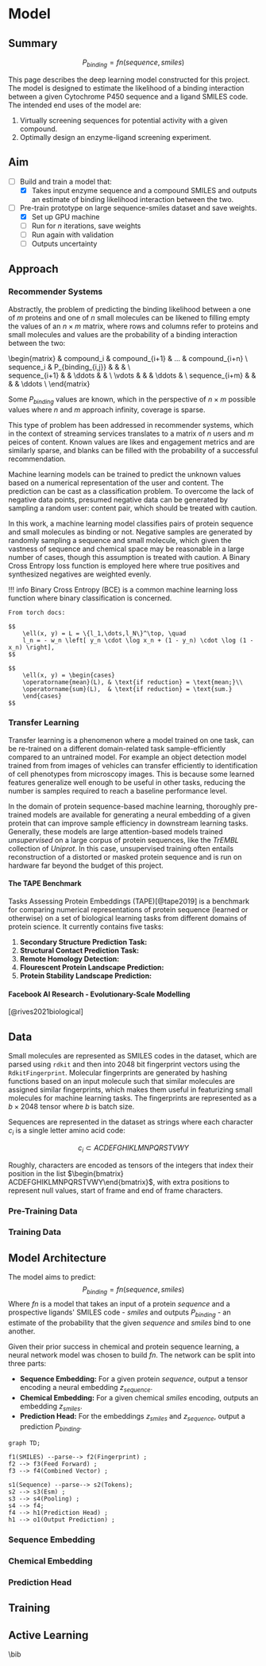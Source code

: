 # Model

## Summary

$$
P_{binding} = fn(sequence, smiles)
$$

This page describes the deep learning model constructed for this project.
The model is designed to estimate the likelihood of a binding interaction between a given Cytochrome P450 sequence and a ligand SMILES code.
The intended end uses of the model are:

1. Virtually screening sequences for potential activity with a given compound.
2. Optimally design an enzyme-ligand screening experiment.

## Aim

- [ ] Build and train a model that: 
	- [x] Takes input enzyme sequence and a compound SMILES and outputs an estimate of binding likelihood interaction between the two.
- [ ] Pre-train prototype on large sequence-smiles dataset and save weights.
	- [x] Set up GPU machine
	- [ ] Run for $n$ iterations, save weights
	- [ ] Run again with validation
	- [ ] Outputs uncertainty

## Approach

### Recommender Systems

Abstractly, the problem of predicting the binding likelihood between a one of $m$ proteins and one of $n$ small molecules can be likened to filling empty the values of an $n \times m$ matrix, where rows and columns refer to proteins and small molecules and values are the probability of a binding interaction between the two:


\begin{matrix} 
 & compound_i & compound_{i+1} & ... & compound_{i+n} \\
sequence_i  & P_{binding_{i,j}} &  &  & \\  
sequence_{i+1} &  & \ddots &  &  \\
 \vdots &  &  & \ddots &  \\
sequence_{i+m} &  &  &  &  \ddots \\
\end{matrix}

Some $P_{binding}$ values are known, which in the perspective of $n \times m$ possible values where $n$ and $m$ approach infinity, coverage is sparse.

This type of problem has been addressed in recommender systems, which in the context of streaming services translates to a matrix of $n$ users and $m$ peices of content.
Known values are likes and engagement metrics and are similarly sparse, and blanks can be filled with the probability of a successful recommendation.

Machine learning models can be trained to predict the unknown values based on a numerical representation of the user and content.
The prediction can be cast as a classification problem.
To overcome the lack of negative data points, presumed negative data can be generated by sampling a random user: content pair, which should be treated with caution.

In this work, a machine learning model classifies pairs of protein sequence and small molecules as binding or not.
Negative samples are generated by randomly sampling a sequence and small molecule, which given the vastness of sequence and chemical space may be reasonable in a large number of cases, though this assumption is treated with caution.
A Binary Cross Entropy loss function is employed here where true positives and synthesized negatives are weighted evenly.



!!! info
	Binary Cross Entropy (BCE) is a common machine learning loss function where binary classification is concerned.

	From torch docs:

	$$
	    \ell(x, y) = L = \{l_1,\dots,l_N\}^\top, \quad
	    l_n = - w_n \left[ y_n \cdot \log x_n + (1 - y_n) \cdot \log (1 - x_n) \right],
	$$

	$$
	    \ell(x, y) = \begin{cases}
		\operatorname{mean}(L), & \text{if reduction} = \text{mean;}\\
		\operatorname{sum}(L),  & \text{if reduction} = \text{sum.}
	    \end{cases}
	$$


### Transfer Learning

Transfer learning is a phenomenon where a model trained on one task, can be re-trained on a different domain-related task  sample-efficiently compared to an untrained model.
For example an object detection model trained from from images of vehicles can transfer efficiently to identification of cell phenotypes from microscopy images.
This is because some learned features generalize well enough to be useful in other tasks, reducing the number is samples required to reach a baseline performance level.

In the domain of protein sequence-based machine learning, thoroughly pre-trained models are available for generating a neural embedding of a given protein that can improve sample efficiency in downstream learning tasks.
Generally, these models are large attention-based models trained *unsupervised* on a large corpus of protein sequences, like the *TrEMBL* collection of *Uniprot*.
In this case, unsupervised training often entails reconstruction of a distorted or masked protein sequence and is run on hardware far beyond the budget of this project.

#### The TAPE Benchmark

Tasks Assessing Protein Embeddings (TAPE)[@tape2019] is a benchmark for comparing numerical representations of protein sequence (learned or otherwise) on a set of biological learning tasks from different domains of protein science. 
It currently contains five tasks:

1. **Secondary Structure Prediction Task:**
2. **Structural Contact Prediction Task:**
3. **Remote Homology Detection:**
4. **Flourescent Protein Landscape Prediction:**
5. **Protein Stability Landscape Prediction:**

#### Facebook AI Research - Evolutionary-Scale Modelling
[@rives2021biological]

## Data

Small molecules are represented as SMILES codes in the dataset, which are parsed using `rdkit` and then into 2048 bit fingerprint vectors using the `RdkitFingerprint`.
Molecular fingerprints are generated by hashing functions based on an input molecule such that similar molecules are assigned similar fingerprints, which makes them useful in featurizing small molecules for machine learning tasks.
The fingerprints are represented as a $b \times 2048$ tensor where $b$ is batch size.

Sequences are represented in the dataset as strings where each character $c_i$ is a single letter amino acid code:

$$c_i \subset{ACDEFGHIKLMNPQRSTVWY}$$

Roughly, characters are encoded as tensors of the integers that index their position in the list $\begin{bmatrix} ACDEFGHIKLMNPQRSTVWY\end{bmatrix}$, with extra positions to represent null values, start of frame and end of frame characters.

### Pre-Training Data

### Training Data

## Model Architecture

The model aims to predict:
$$
P_{binding} = fn(sequence, smiles)
$$
Where $fn$ is a model that takes an input of a protein $sequence$ and a prospective ligands' SMILES code - $smiles$ and outputs $P_{binding}$ - an estimate of the probability that the given $sequence$ and $smiles$ bind to one another.

Given their prior success in chemical and protein sequence learning, a neural network model was chosen to build  $fn$.
The network can be split into three parts:


- **Sequence Embedding:** For a given protein $sequence$, output a tensor encoding a neural embedding $z_{sequence}$.
- **Chemical Embedding:** For a given chemical $smiles$ encoding, outputs an embedding $z_{smiles}$.
- **Prediction Head:** For the embeddings $z_{smiles}$ and $z_{sequence}$, output a prediction $P_{binding}$.

```mermaid
graph TD;

f1(SMILES) --parse--> f2(Fingerprint) ;
f2 --> f3(Feed Forward) ;
f3 --> f4(Combined Vector) ;

s1(Sequence) --parse--> s2(Tokens); 
s2 --> s3(Esm) ;
s3 --> s4(Pooling) ;
s4 --> f4;
f4 --> h1(Prediction Head) ; 
h1 --> o1(Output Prediction) ;
```

### Sequence Embedding
### Chemical Embedding
### Prediction Head

## Training

## Active Learning

\bib
